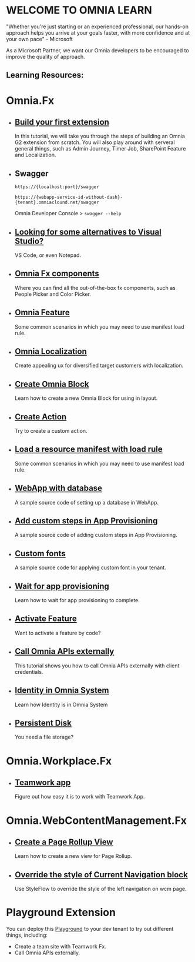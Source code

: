 # WELCOME TO OMNIA LEARN

"Whether you're just starting or an experienced professional, our hands-on approach helps you arrive at your goals faster, with more confidence and at your own pace" - Microsoft

As a Microsoft Partner, we want our Omnia developers to be encouraged to improve the quality of approach. 

## Learning Resources:

# Omnia.Fx

- ## [Build your first extension](../first-extension#build-your-first-extension-like-a-boss)

    In this tutorial, we will take you through the steps of building an Omnia G2 extension from scratch. You will also play around with serveral general things, such as Admin Journey, Timer Job, SharePoint Feature and Localization.

- ## Swagger

    `https://{localhost:port}/swagger` 
    
    `https://{webapp-service-id-without-dash}-{tenant}.omniaclound.net/swagger`

    Omnia Developer Console > `swagger --help`

- ## [Looking for some alternatives to Visual Studio?](./other-editors#vs-code-for-omnia-development)

    VS Code, or even Notepad.

- ## [Omnia Fx components](./omnia-fx-components#omnia-fx-components)

    Where you can find all the out-of-the-box fx components, such as People Picker and Color Picker.

- ## [Omnia Feature](./omnia-feature#omnia-feature)

    Some common scenarios in which you may need to use manifest load rule.

- ## [Omnia Localization](https://github.com/preciofishbone/OmniaFx/tree/main/docs/tutorials/first-extension/apply-localization#apply-localization)

    Create appealing ux for diversified target customers with localization. 

- ## [Create Omnia Block](./create-omnia-block#create-a-omnia-block)

    Learn how to create a new Omnia Block for using in layout.

- ## [Create Action](./create-action#create-a-new-action)

    Try to create a custom action.

- ## [Load a resource manifest with load rule](./manifest-load-rule#manifest-custom-load-rule)

    Some common scenarios in which you may need to use manifest load rule.

- ## [WebApp with database](https://github.com/preciofishbone/OmniaFx/tree/main/src/Examples/Projects/WebAppWithDb)

    A sample source code of setting up a database in WebApp.

- ## [Add custom steps in App Provisioning](https://github.com/preciofishbone/OmniaFx/tree/main/src/Examples/AppProvisioning/CustomSteps)

    A sample source code of adding custom steps in App Provisioning.

- ## [Custom fonts](https://github.com/preciofishbone/OmniaFx/tree/main/src/Examples/Ux/CustomFonts)

    A sample source code for applying custom font in your tenant.

- ## [Wait for app provisioning](./wait-for-app-provisioning#wait-for-app-provisioning)

    Learn how to wait for app provisioning to complete.

- ## [Activate Feature](./activate-feature#activate-a-feature)

    Want to activate a feature by code?

- ## [Call Omnia APIs externally](./call-apis-externally#call-omnia-apis-externally)

    This tutorial shows you how to call Omnia APIs externally with client credentials.

- ## [Identity in Omnia System](./identity#identity-usergroup)
  
    Learn how Identity is in Omnia System

- ## [Persistent Disk](./persistent-disk#persistent-disk)

    You need a file storage?

# Omnia.Workplace.Fx

- ## [Teamwork app](./teamwork-app#teamwork-app)

    Figure out how easy it is to work with Teamwork App. 

# Omnia.WebContentManagement.Fx

- ## [Create a Page Rollup View](./create-page-rollup-view#create-a-page-rollup-view)

    Learn how to create a new view for Page Rollup.

- ## [Override the style of Current Navigation block](./override-style-of-current-navigation#override-the-style-of-current-navigation-block)

    Use StyleFlow to override the style of the left navigation on wcm page.

# Playground Extension

You can deploy this [Playground](https://github.com/preciofishbone/OmniaFx/tree/main/src/Examples/OmniaFxPlayground) to your dev tenant to try out different things, including:

- Create a team site with Teamwork Fx.
- Call Omnia APIs externally.
